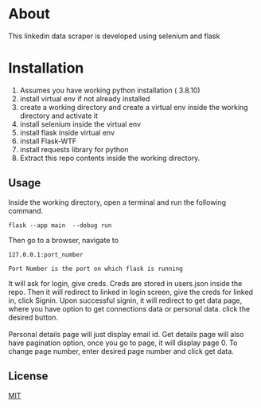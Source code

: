 # About
This linkedin data scraper is developed using selenium and flask

# Installation

1. Assumes you have working python installation ( 3.8.10)
2. install virtual env if not already installed
3. create a working directory and create a virtual env inside the working directory and activate it
4. install selenium inside the virtual env
5. install flask inside virtual env
6. install Flask-WTF
7. install requests library for python
8. Extract this repo contents inside the working directory.


## Usage
Inside the working directory, open a terminal and run the following command.
```
flask --app main  --debug run
```
Then go to a browser, navigate to 
```
127.0.0.1:port_number
```  
`Port Number is the port on which flask is running`

It will ask for login, give creds. Creds are stored in users.json inside the repo.
Then it will redirect to linked in login screen, give the creds for linked in, click Signin. Upon successful signin, it will redirect to get data page, where you have option to get connections data or personal data. click the desired button.
<br>
<br>
Personal details page will just display email id.
Get details page will also have pagination option, once you go to page, it will display page 0. To change page number, enter desired page number and click get data.

## License

[MIT](https://choosealicense.com/licenses/mit/)